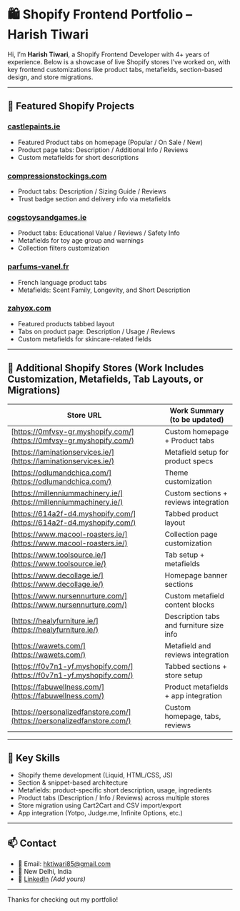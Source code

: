 # 🛍️ Shopify Frontend Portfolio – Harish Tiwari

Hi, I’m **Harish Tiwari**, a Shopify Frontend Developer with 4+ years of experience. Below is a showcase of live Shopify stores I’ve worked on, with key frontend customizations like product tabs, metafields, section-based design, and store migrations.

---

## 🔗 Featured Shopify Projects

### [castlepaints.ie](https://castlepaints.ie)
- Featured Product tabs on homepage (Popular / On Sale / New)
- Product page tabs: Description / Additional Info / Reviews
- Custom metafields for short descriptions

### [compressionstockings.com](https://compressionstockings.com)
- Product tabs: Description / Sizing Guide / Reviews
- Trust badge section and delivery info via metafields

### [cogstoysandgames.ie](https://cogstoysandgames.ie)
- Product tabs: Educational Value / Reviews / Safety Info
- Metafields for toy age group and warnings
- Collection filters customization

### [parfums-vanel.fr](https://parfums-vanel.fr)
- French language product tabs
- Metafields: Scent Family, Longevity, and Short Description

### [zahyox.com](https://zahyox.com)
- Featured products tabbed layout
- Tabs on product page: Description / Usage / Reviews
- Custom metafields for skincare-related fields

---

## 🛒 Additional Shopify Stores (Work Includes Customization, Metafields, Tab Layouts, or Migrations)

| Store URL | Work Summary (to be updated) |
|-----------|------------------------------|
| [https://0mfvsy-gr.myshopify.com/](https://0mfvsy-gr.myshopify.com/) | Custom homepage + Product tabs |
| [https://laminationservices.ie/](https://laminationservices.ie/) | Metafield setup for product specs |
| [https://odlumandchica.com/](https://odlumandchica.com/) | Theme customization |
| [https://millenniummachinery.ie/](https://millenniummachinery.ie/) | Custom sections + reviews integration |
| [https://614a2f-d4.myshopify.com/](https://614a2f-d4.myshopify.com/) | Tabbed product layout |
| [https://www.macool-roasters.ie/](https://www.macool-roasters.ie/) | Collection page customization |
| [https://www.toolsource.ie/](https://www.toolsource.ie/) | Tab setup + metafields |
| [https://www.decollage.ie/](https://www.decollage.ie/) | Homepage banner sections |
| [https://www.nursennurture.com/](https://www.nursennurture.com/) | Custom metafield content blocks |
| [https://healyfurniture.ie/](https://healyfurniture.ie/) | Description tabs and furniture size info |
| [https://wawets.com/](https://wawets.com/) | Metafield and reviews integration |
| [https://f0v7n1-yf.myshopify.com/](https://f0v7n1-yf.myshopify.com/) | Tabbed sections + store setup |
| [https://fabuwellness.com/](https://fabuwellness.com/) | Product metafields + app integration |
| [https://personalizedfanstore.com/](https://personalizedfanstore.com/) | Custom homepage, tabs, reviews |

---

## 🧠 Key Skills

- Shopify theme development (Liquid, HTML/CSS, JS)
- Section & snippet-based architecture
- Metafields: product-specific short description, usage, ingredients
- Product tabs (Description / Info / Reviews) across multiple stores
- Store migration using Cart2Cart and CSV import/export
- App integration (Yotpo, Judge.me, Infinite Options, etc.)

---

## 📫 Contact

- 📧 Email: hktiwari85@gmail.com  
- 📍 New Delhi, India  
- 💼 [LinkedIn](https://linkedin.com/in/your-profile) *(Add yours)*

---

Thanks for checking out my portfolio!
